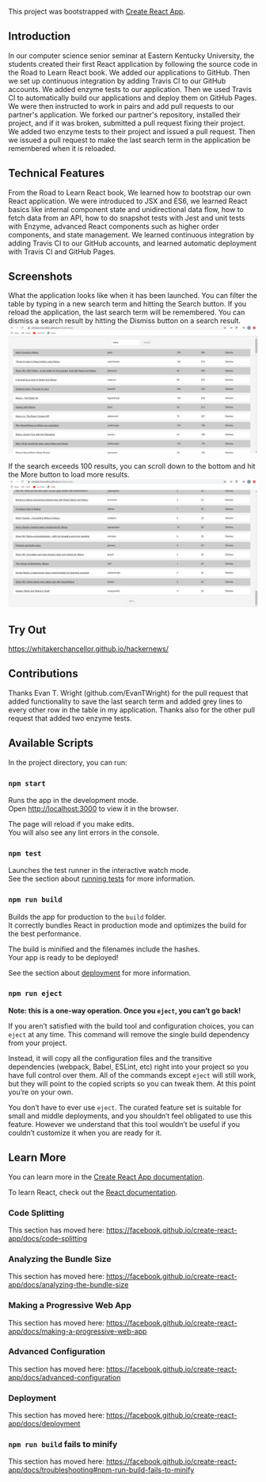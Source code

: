 This project was bootstrapped with [Create React App](https://github.com/facebook/create-react-app).

## Introduction

In our computer science senior seminar at Eastern Kentucky University, the students created their first React application by following the source code in the Road to Learn React book. We added our applications to GitHub. Then we set up continuous integration by adding Travis CI to our GitHub accounts. We added enzyme tests to our application. Then we used Travis CI to automatically build our applications and deploy them on GitHub Pages. We were then instructed to work in pairs and add pull requests to our partner's application. We forked our partner's repository, installed their project, and if it was broken, submitted a pull request fixing their project. We added two enzyme tests to their project and issued a pull request. Then we issued a pull request to make the last search term in the application be remembered when it is reloaded.

## Technical Features

From the Road to Learn React book, We learned how to bootstrap our own React application. We were introduced to JSX and ES6, we learned React basics like internal component state and unidirectional data flow, how to fetch data from an API, how to do snapshot tests with Jest and unit tests with Enzyme, advanced React components such as higher order components, and state management. We learned continuous integration by adding Travis CI to our GitHub accounts, and learned automatic deployment with Travis CI and GitHub Pages.

## Screenshots

What the application looks like when it has been launched. You can filter the table by typing in a new search term and hitting the Search button. If you reload the application, the last search term will be remembered. You can dismiss a search result by hitting the Dismiss button on a search result.
![](/images/Screenshot1.PNG)

If the search exceeds 100 results, you can scroll down to the bottom and hit the More button to load more results.
![](/images/Screenshot2.PNG)

## Try Out

https://whitakerchancellor.github.io/hackernews/

## Contributions

Thanks Evan T. Wright (github.com/EvanTWright) for the pull request that added functionality to save the last search term and added grey lines to every other row in the table in my application. Thanks also for the other pull request that added two enzyme tests.

## Available Scripts

In the project directory, you can run:

### `npm start`

Runs the app in the development mode.<br />
Open [http://localhost:3000](http://localhost:3000) to view it in the browser.

The page will reload if you make edits.<br />
You will also see any lint errors in the console.

### `npm test`

Launches the test runner in the interactive watch mode.<br />
See the section about [running tests](https://facebook.github.io/create-react-app/docs/running-tests) for more information.

### `npm run build`

Builds the app for production to the `build` folder.<br />
It correctly bundles React in production mode and optimizes the build for the best performance.

The build is minified and the filenames include the hashes.<br />
Your app is ready to be deployed!

See the section about [deployment](https://facebook.github.io/create-react-app/docs/deployment) for more information.

### `npm run eject`

**Note: this is a one-way operation. Once you `eject`, you can’t go back!**

If you aren’t satisfied with the build tool and configuration choices, you can `eject` at any time. This command will remove the single build dependency from your project.

Instead, it will copy all the configuration files and the transitive dependencies (webpack, Babel, ESLint, etc) right into your project so you have full control over them. All of the commands except `eject` will still work, but they will point to the copied scripts so you can tweak them. At this point you’re on your own.

You don’t have to ever use `eject`. The curated feature set is suitable for small and middle deployments, and you shouldn’t feel obligated to use this feature. However we understand that this tool wouldn’t be useful if you couldn’t customize it when you are ready for it.

## Learn More

You can learn more in the [Create React App documentation](https://facebook.github.io/create-react-app/docs/getting-started).

To learn React, check out the [React documentation](https://reactjs.org/).

### Code Splitting

This section has moved here: https://facebook.github.io/create-react-app/docs/code-splitting

### Analyzing the Bundle Size

This section has moved here: https://facebook.github.io/create-react-app/docs/analyzing-the-bundle-size

### Making a Progressive Web App

This section has moved here: https://facebook.github.io/create-react-app/docs/making-a-progressive-web-app

### Advanced Configuration

This section has moved here: https://facebook.github.io/create-react-app/docs/advanced-configuration

### Deployment

This section has moved here: https://facebook.github.io/create-react-app/docs/deployment

### `npm run build` fails to minify

This section has moved here: https://facebook.github.io/create-react-app/docs/troubleshooting#npm-run-build-fails-to-minify
